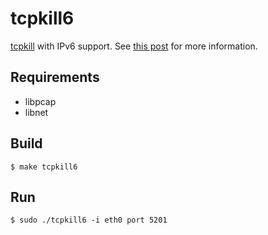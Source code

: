 # tcpkill6
[tcpkill](https://linux.die.net/man/8/tcpkill) with IPv6 support. See [this post](https://hechao.li/2019/10/14/Tcpkill-for-IPv6/) for more information.

## Requirements
* libpcap
* libnet

## Build
```
$ make tcpkill6
```

## Run
```
$ sudo ./tcpkill6 -i eth0 port 5201
```
